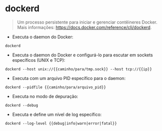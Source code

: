 # dockerd

> Um processo persistente para iniciar e gerenciar contêineres Docker.
> Mais informações: <https://docs.docker.com/reference/cli/dockerd>.

- Executa o daemon do Docker:

`dockerd`

- Executa o daemon do Docker e configurá-lo para escutar em sockets específicos (UNIX e TCP):

`dockerd --host unix://{{caminho/para/tmp.sock}} --host tcp://{{ip}}`

- Executa com um arquivo PID específico para o daemon:

`dockerd --pidfile {{caminho/para/arquivo_pid}}`

- Executa no modo de depuração:

`dockerd --debug`

- Executa e define um nível de log específico:

`dockerd --log-level {{debug|info|warn|error|fatal}}`
